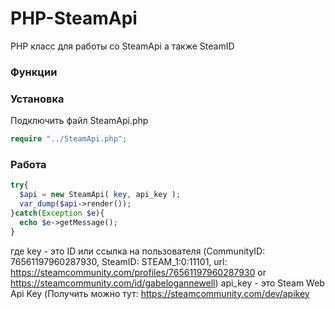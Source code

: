# PHP-SteamApi
PHP класс для работы со SteamApi а также SteamID

### Функции

### Установка

Подключить файл SteamApi.php
```php
require "../SteamApi.php";
```

### Работа

```php
try{
  $api = new SteamApi( key, api_key );
  var_dump($api->render());
}catch(Exception $e){
  echo $e->getMessage();
}
```
где key - это ID или ссылка на пользователя (CommunityID: 76561197960287930, SteamID: STEAM_1:0:11101, url: https://steamcommunity.com/profiles/76561197960287930 or https://steamcommunity.com/id/gabelogannewell)
api_key - это Steam Web Api Key (Получить можно тут: https://steamcommunity.com/dev/apikey
